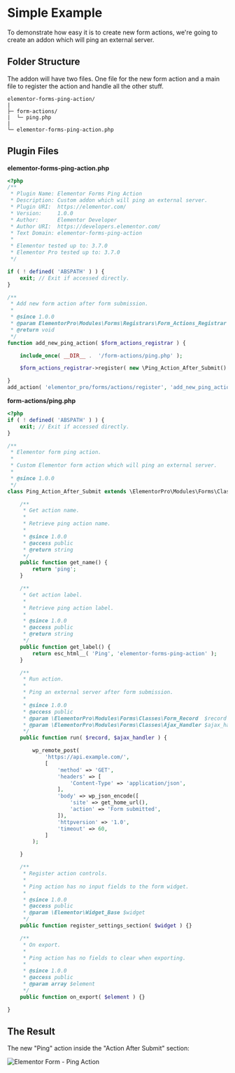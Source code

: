 # Simple Example

<Badge type="tip" vertical="top" text="Elementor Pro" /> <Badge type="warning" vertical="top" text="Advanced" />

To demonstrate how easy it is to create new form actions, we're going to create an addon which will ping an external server.

## Folder Structure

The addon will have two files. One file for the new form action and a main file to register the action and handle all the other stuff.

```
elementor-forms-ping-action/
|
├─ form-actions/
|  └─ ping.php
|
└─ elementor-forms-ping-action.php
```

## Plugin Files


**elementor-forms-ping-action.php**

```php
<?php
/**
 * Plugin Name: Elementor Forms Ping Action
 * Description: Custom addon which will ping an external server.
 * Plugin URI:  https://elementor.com/
 * Version:     1.0.0
 * Author:      Elementor Developer
 * Author URI:  https://developers.elementor.com/
 * Text Domain: elementor-forms-ping-action
 *
 * Elementor tested up to: 3.7.0
 * Elementor Pro tested up to: 3.7.0
 */

if ( ! defined( 'ABSPATH' ) ) {
	exit; // Exit if accessed directly.
}

/**
 * Add new form action after form submission.
 *
 * @since 1.0.0
 * @param ElementorPro\Modules\Forms\Registrars\Form_Actions_Registrar $form_actions_registrar
 * @return void
 */
function add_new_ping_action( $form_actions_registrar ) {

	include_once( __DIR__ .  '/form-actions/ping.php' );

	$form_actions_registrar->register( new \Ping_Action_After_Submit() );

}
add_action( 'elementor_pro/forms/actions/register', 'add_new_ping_action' );
```

**form-actions/ping.php**

```php
<?php
if ( ! defined( 'ABSPATH' ) ) {
	exit; // Exit if accessed directly.
}

/**
 * Elementor form ping action.
 *
 * Custom Elementor form action which will ping an external server.
 *
 * @since 1.0.0
 */
class Ping_Action_After_Submit extends \ElementorPro\Modules\Forms\Classes\Action_Base {

	/**
	 * Get action name.
	 *
	 * Retrieve ping action name.
	 *
	 * @since 1.0.0
	 * @access public
	 * @return string
	 */
	public function get_name() {
		return 'ping';
	}

	/**
	 * Get action label.
	 *
	 * Retrieve ping action label.
	 *
	 * @since 1.0.0
	 * @access public
	 * @return string
	 */
	public function get_label() {
		return esc_html__( 'Ping', 'elementor-forms-ping-action' );
	}

	/**
	 * Run action.
	 *
	 * Ping an external server after form submission.
	 *
	 * @since 1.0.0
	 * @access public
	 * @param \ElementorPro\Modules\Forms\Classes\Form_Record  $record
	 * @param \ElementorPro\Modules\Forms\Classes\Ajax_Handler $ajax_handler
	 */
	public function run( $record, $ajax_handler ) {

		wp_remote_post(
			'https://api.example.com/',
			[
				'method' => 'GET',
				'headers' => [
					'Content-Type' => 'application/json',
				],
				'body' => wp_json_encode([
					'site' => get_home_url(),
					'action' => 'Form submitted',
				]),
				'httpversion' => '1.0',
				'timeout' => 60,
			]
		);

	}

	/**
	 * Register action controls.
	 *
	 * Ping action has no input fields to the form widget.
	 *
	 * @since 1.0.0
	 * @access public
	 * @param \Elementor\Widget_Base $widget
	 */
	public function register_settings_section( $widget ) {}

	/**
	 * On export.
	 *
	 * Ping action has no fields to clear when exporting.
	 *
	 * @since 1.0.0
	 * @access public
	 * @param array $element
	 */
	public function on_export( $element ) {}

}
```

## The Result

The new "Ping" action inside the "Action After Submit" section:

<img :src="$withBase('/assets/img/elementor-form-actions-example-ping.png')" alt="Elementor Form - Ping Action">
